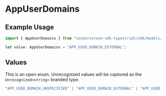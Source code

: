 # AppUserDomains

## Example Usage

```typescript
import { AppUserDomains } from "conductorone-sdk-typescript/sdk/models/shared";

let value: AppUserDomains = "APP_USER_DOMAIN_EXTERNAL";
```

## Values

This is an open enum. Unrecognized values will be captured as the `Unrecognized<string>` branded type.

```typescript
"APP_USER_DOMAIN_UNSPECIFIED" | "APP_USER_DOMAIN_EXTERNAL" | "APP_USER_DOMAIN_TRUSTED" | Unrecognized<string>
```